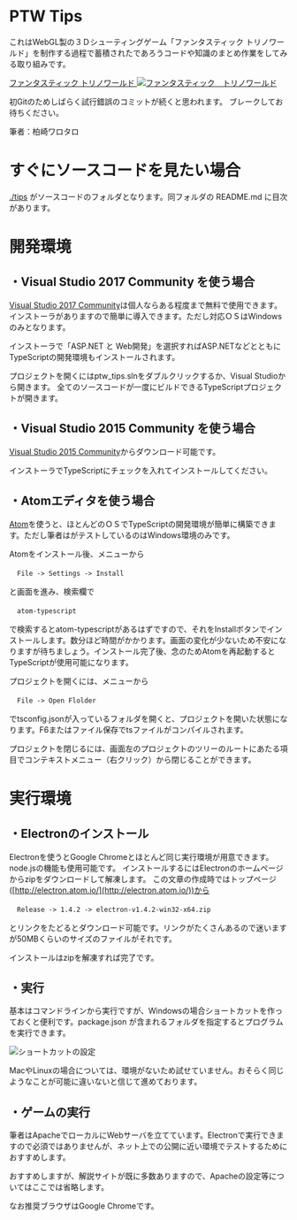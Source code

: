 # PTW Tips

これはWebGL製の３Ｄシューティングゲーム「ファンタスティック トリノワールド」を制作する過程で蓄積されたであろうコードや知識のまとめ作業をしてみる取り組みです。

[ファンタスティック トリノワールド 
![ファンタスティック　トリノワールド](https://raw.github.com/wiki/warotarock/ptw_tips/images/ptw_beta_ban016.jpg)  ](https://play.google.com/store/apps/details?id=com.warotarock.games.ptw001pro)

初Gitのためしばらく試行錯誤のコミットが続くと思われます。
ブレークしてお待ちください。

筆者：柏崎ワロタロ

# すぐにソースコードを見たい場合
[./tips](./tips/) がソースコードのフォルダとなります。同フォルダの README.md に目次があります。


# 開発環境
## ・Visual Studio 2017 Community を使う場合
[Visual Studio 2017 Community](https://www.visualstudio.com/ja-jp/products/visual-studio-community-vs.aspx)は個人ならある程度まで無料で使用できます。インストーラがありますので簡単に導入できます。ただし対応ＯＳはWindowsのみとなります。

インストーラで「ASP.NET と Web開発」を選択すればASP.NETなどとともにTypeScriptの開発環境もインストールされます。

プロジェクトを開くにはptw_tips.slnをダブルクリックするか、Visual Studioから開きます。
全てのソースコードが一度にビルドできるTypeScriptプロジェクトが開きます。

## ・Visual Studio 2015 Community を使う場合
[Visual Studio 2015 Community](https://www.visualstudio.com/ja-jp/products/visual-studio-community-vs.aspx)からダウンロード可能です。

インストーラでTypeScriptにチェックを入れてインストールしてください。

## ・Atomエディタを使う場合
[Atom](https://atom.io/)を使うと、ほとんどのＯＳでTypeScriptの開発環境が簡単に構築できます。ただし筆者はがテストしているのはWindows環境のみです。

Atomをインストール後、メニューから

　`File -> Settings -> Install`

と画面を進み、検索欄で

　`atom-typescript`

で検索するとatom-typescriptがあるはずですので、それをInstallボタンでインストールします。数分ほど時間がかかります。画面の変化が少ないため不安になりますが待ちましょう。インストール完了後、念のためAtomを再起動するとTypeScriptが使用可能になります。

プロジェクトを開くには、メニューから

　`File -> Open Flolder`

でtsconfig.jsonが入っているフォルダを開くと、プロジェクトを開いた状態になります。F6またはファイル保存でtsファイルがコンパイルされます。

プロジェクトを閉じるには、画面左のプロジェクトのツリーのルートにあたる項目でコンテキストメニュー（右クリック）から閉じることができます。

# 実行環境
## ・Electronのインストール
Electronを使うとGoogle Chromeとほとんど同じ実行環境が用意できます。node.jsの機能も使用可能です。
インストールするにはElectronのホームページからzipをダウンロードして解凍します。
この文章の作成時ではトップページ ([http://electron.atom.io/](http://electron.atom.io/))から

　`Release -> 1.4.2 -> electron-v1.4.2-win32-x64.zip`

とリンクをたどるとダウンロード可能です。リンクがたくさんあるので迷いますが50MBくらいのサイズのファイルがそれです。

インストールはzipを解凍すれば完了です。

## ・実行
基本はコマンドラインから実行ですが、Windowsの場合ショートカットを作っておくと便利です。package.json が含まれるフォルダを指定するとプログラムを実行できます。

![ショートカットの設定](https://raw.github.com/wiki/warotarock/ptw_tips/images/shortcut_setting001.jpg)  

MacやLinuxの場合については、環境がないため試せていません。おそらく同じようなことが可能に違いないと信じて進めております。

## ・ゲームの実行
筆者はApacheでローカルにWebサーバを立てています。Electronで実行できますので必須ではありませんが、ネット上での公開に近い環境でテストするためにおすすめします。

おすすめしますが、解説サイトが既に多数ありますので、Apacheの設定等についてはここでは省略します。

なお推奨ブラウザはGoogle Chromeです。
